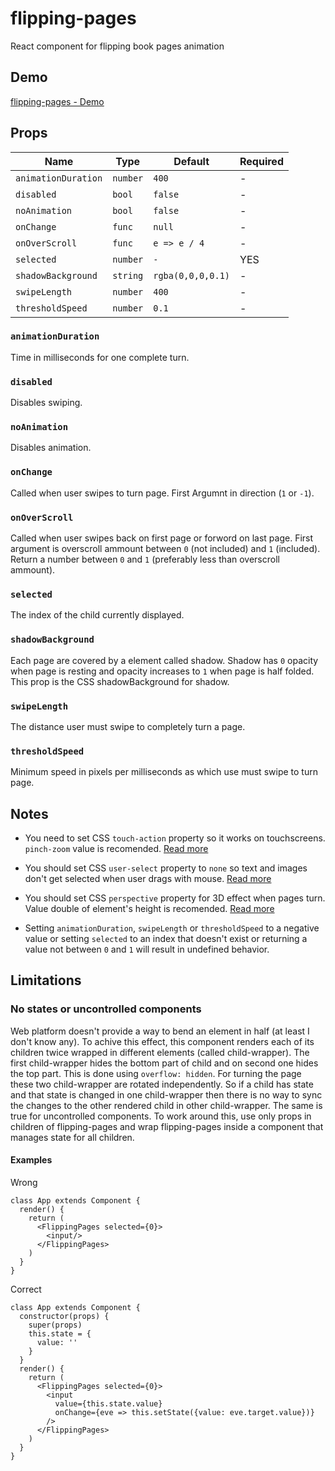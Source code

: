 # flipping-pages
React component for flipping book pages animation

## Demo
[flipping-pages - Demo](http://namannehra.github.io/flipping-pages/)

## Props

| Name                | Type     | Default           | Required |
|---------------------|----------|-------------------|----------|
| `animationDuration` | `number` | `400`             | -        |
| `disabled`          | `bool`   | `false`           | -        |
| `noAnimation`       | `bool`   | `false`           | -        |
| `onChange`          | `func`   | `null`            | -        |
| `onOverScroll`      | `func`   | `e => e / 4`      | -        |
| `selected`          | `number` | `-`               | YES      |
| `shadowBackground`  | `string` | `rgba(0,0,0,0.1)` | -        |
| `swipeLength`       | `number` | `400`             | -        |
| `thresholdSpeed`    | `number` | `0.1`             | -        |

### `animationDuration`
Time in milliseconds for one complete turn.

### `disabled`
Disables swiping.

### `noAnimation`
Disables animation.

### `onChange`
Called when user swipes to turn page. First Argumnt in direction (`1` or `-1`).

### `onOverScroll`
Called when user swipes back on first page or forword on last page. First
argument is overscroll ammount between `0` (not included) and `1` (included).
Return a number between `0` and `1` (preferably less than overscroll ammount).

### `selected`
The index of the child currently displayed.

### `shadowBackground`
Each page are covered by a element called shadow. Shadow has `0` opacity when
page is resting and opacity increases to `1` when page is half folded. This prop
is the CSS shadowBackground for shadow.

### `swipeLength`
The distance user must swipe to completely turn a page.

### `thresholdSpeed`
Minimum speed in pixels per milliseconds as which use must swipe to turn page.

## Notes

* You need to set CSS `touch-action` property so it works on touchscreens.
  `pinch-zoom` value is recomended.
  [Read more](https://developer.mozilla.org/en-US/docs/Web/CSS/touch-action)

* You should set CSS `user-select` property to `none` so text and images don't
  get selected when user drags with mouse.
  [Read more](https://developer.mozilla.org/en-US/docs/Web/CSS/user-select)

* You should set CSS `perspective` property for 3D effect when pages turn. Value
  double of element's height is recomended.
  [Read more](https://developer.mozilla.org/en-US/docs/Web/CSS/perspective)

* Setting `animationDuration`, `swipeLength` or `thresholdSpeed` to a negative
  value or setting `selected` to an index that doesn't exist or returning a
  value not between `0` and `1` will result in undefined behavior.

## Limitations

### No states or uncontrolled components
Web platform doesn't provide a way to bend an element in half (at least I don't
know any). To achive this effect, this component renders each of its children
twice wrapped in different elements (called child-wrapper). The first
child-wrapper hides the bottom part of child and on second one hides the top
part. This is done using `overflow: hidden`. For turning the page these two
child-wrapper are rotated independently. So if a child has state and that state
is changed in one child-wrapper then there is no way to sync the changes to the
other rendered child in other child-wrapper. The same is true for uncontrolled
components. To work around this, use only props in children of flipping-pages
and wrap flipping-pages inside a component that manages state for all children.

#### Examples

Wrong
```
class App extends Component {
  render() {
    return (
      <FlippingPages selected={0}>
        <input/>
      </FlippingPages>
    )
  }
}
```

Correct
```
class App extends Component {
  constructor(props) {
    super(props)
    this.state = {
      value: ''
    }
  }
  render() {
    return (
      <FlippingPages selected={0}>
        <input
          value={this.state.value}
          onChange={eve => this.setState({value: eve.target.value})}
        />
      </FlippingPages>
    )
  }
}
```